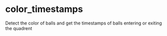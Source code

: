 # color_timestamps
Detect the color of balls and get the timestamps of balls entering or exiting the quadrent
